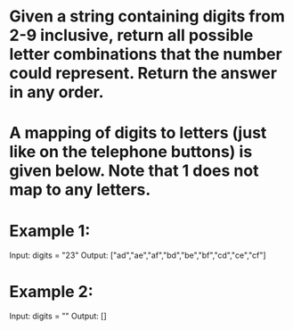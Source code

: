 # Given a string containing digits from 2-9 inclusive, return all possible letter combinations that the number could represent. Return the answer in any order.

# A mapping of digits to letters (just like on the telephone buttons) is given below. Note that 1 does not map to any letters.

# Example 1:

Input: digits = "23"
Output: ["ad","ae","af","bd","be","bf","cd","ce","cf"]

# Example 2:

Input: digits = ""
Output: []

